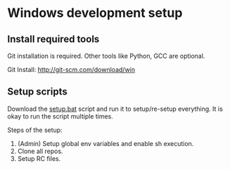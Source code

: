# Windows development setup

## Install required tools

Git installation is required. Other tools like Python, GCC are optional.

Git Install: http://git-scm.com/download/win

## Setup scripts

Download the [setup.bat](
https://raw.githubusercontent.com/snsokolov/setup/master/win_setup/setup.bat)
script and run it to setup/re-setup everything. It is okay to run the script
multiple times.

Steps of the setup:

1. (Admin) Setup global env variables and enable sh execution.
2. Clone all repos.
3. Setup RC files.

